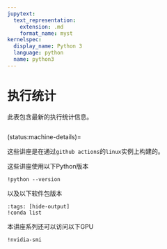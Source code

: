 ```yaml
---
jupytext:
  text_representation:
    extension: .md
    format_name: myst
kernelspec:
  display_name: Python 3
  language: python
  name: python3
---
```


# 执行统计

此表包含最新的执行统计信息。

```{nb-exec-table}
```

(status:machine-details)=

这些讲座是在通过`github actions`的`linux`实例上构建的。

这些讲座使用以下Python版本

```{code-cell} ipython
!python --version
```

以及以下软件包版本

```{code-cell} ipython
:tags: [hide-output]
!conda list
```

本讲座系列还可以访问以下GPU

```{code-cell} ipython
!nvidia-smi
```